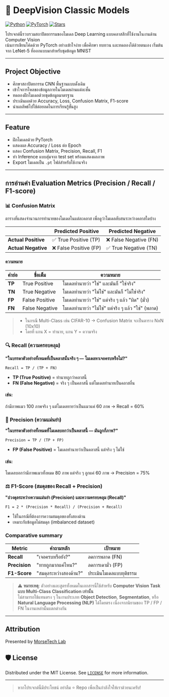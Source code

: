 # 🧠 DeepVision Classic Models

[![Python](https://img.shields.io/badge/Python-3.8%2B-blue?logo=python)](https://www.python.org/)
[![PyTorch](https://img.shields.io/badge/PyTorch-2.0+-EE4C2C?logo=pytorch)](https://pytorch.org/)
[![Stars](https://img.shields.io/github/stars/morsetechlab/deepvision-classic-models?style=social)](https://github.com/morsetechlab/deepvision-classic-models)

โปรเจกต์นี้รวบรวมสถาปัตยกรรมของโมเดล Deep Learning แบบคลาสสิกที่ใช้งานในงานด้าน Computer Vision  
เน้นการเขียนโค้ดด้วย PyTorch อย่างเข้าใจง่าย เพื่อศึกษา ทบทวน และทดลองได้ด้วยตนเอง เริ่มต้นจาก LeNet-5 ที่ออกแบบมาสำหรับชุดข้อมูล MNIST

---

## Project Objective

- ศึกษาสถาปัตยกรรม CNN พื้นฐานแบบดั้งเดิม
- เข้าใจการไหลของข้อมูลภายในโมเดลผ่านแต่ละชั้น
- ทดลองฝึกโมเดลด้วยชุดข้อมูลมาตรฐาน 
- ประเมินผลด้วย Accuracy, Loss, Confusion Matrix, F1-score
- นำผลลัพธ์ไปใช้ต่อยอดในการเรียนรู้ขั้นสูง

---

## Feature

- ฝึกโมเดลด้วย PyTorch
- แสดงผล Accuracy / Loss ต่อ Epoch
- แสดง Confusion Matrix, Precision, Recall, F1
- ทำ Inference แบบสุ่มจาก test set พร้อมแสดงผลภาพ
- Export โมเดลเป็น `.pt` ไฟล์สำหรับใช้งานจริง

---

## การอ่านค่า Evaluation Metrics (Precision / Recall / F1-score)

### 📊 Confusion Matrix

ตารางที่แสดงจำนวนการทำนายของโมเดลในแต่ละคลาส เพื่อดูว่าโมเดลสับสนระหว่างคลาสใดบ้าง

|               | Predicted Positive | Predicted Negative |
|---------------|--------------------|--------------------|
| **Actual Positive** | ✅ True Positive (TP) | ❌ False Negative (FN) |
| **Actual Negative** | ❌ False Positive (FP) | ✅ True Negative (TN) |

#### ความหมาย

| คำย่อ | ชื่อเต็ม | ความหมาย |
|-------|----------|-----------|
| **TP** | True Positive | โมเดลทำนายว่า "ใช่" และมันก็ "ใช่จริง" |
| **TN** | True Negative | โมเดลทำนายว่า "ไม่ใช่" และมันก็ "ไม่ใช่จริง" |
| **FP** | False Positive | โมเดลทำนายว่า "ใช่" แต่จริง ๆ แล้ว "ผิด" (มั่ว) |
| **FN** | False Negative | โมเดลทำนายว่า "ไม่ใช่" แต่จริง ๆ แล้ว "ใช่" (พลาด) |

> - ในกรณี Multi-Class เช่น CIFAR-10 → Confusion Matrix จะเป็นตาราง NxN (10x10) 
> - โดยที่ แกน X = ทำนาย, แกน Y = ความจริง

### 🔍 Recall (ความครอบคลุม)

**"ในบรรดาตัวอย่างทั้งหมดที่เป็นคลาสนั้นจริง ๆ — โมเดลหาเจอครบหรือไม่?"**

```
Recall = TP / (TP + FN)
```

- **TP (True Positive)** = ทำนายถูกว่าคลาสนี้
- **FN (False Negative)** = จริง ๆ เป็นคลาสนี้ แต่โมเดลทำนายเป็นคลาสอื่น

#### เช่น:
ถ้ามีภาพแมว 100 ภาพจริง ๆ แต่โมเดลทายว่าเป็นแมวแค่ 60 ภาพ → Recall = 60%

### 🎯 Precision (ความแม่นยำ)
**"ในบรรดาตัวอย่างทั้งหมดที่โมเดลบอกว่าเป็นคลาสนี้ — มันถูกกี่ภาพ?"**

```
Precision = TP / (TP + FP)
```

- **FP (False Positive)** = โมเดลทำนายว่าเป็นคลาสนี้ แต่จริง ๆ ไม่ใช่

#### เช่น:
โมเดลบอกว่ามีภาพแมวทั้งหมด 80 ภาพ แต่จริง ๆ ถูกแค่ 60 ภาพ → Precision = 75%

### ⚖️ F1-Score (สมดุลของ Recall + Precision)
**"ถ่วงดุลระหว่างความแม่นยำ (Precision) และความครอบคลุม (Recall)"**

```
F1 = 2 * (Precision * Recall) / (Precision + Recall)
```

- ใช้ในกรณีที่ต้องการความสมดุลของทั้งสองด้าน
- เหมาะกับข้อมูลไม่สมดุล (imbalanced dataset)

### Comparative summary

 Metric       | คำถามหลัก             | เป้าหมาย             |
|--------------|------------------------|------------------------|
| **Recall**   | "เจอครบหรือยัง?"       | ลดการพลาด (FN)       |
| **Precision**| "ทายถูกมากแค่ไหน?"    | ลดการเดามั่ว (FP)    |
| **F1-Score** | "สมดุลระหว่างสองด้าน?"| ประเมินโมเดลแบบยุติธรรม |

> ⚠️ **หมายเหตุ**: ตัวอย่างและสูตรทั้งหมดในเอกสารนี้ใช้สำหรับ **Computer Vision Task แบบ Multi-Class Classification เท่านั้น**  
> ไม่สามารถใช้แทนตรง ๆ ในงานประเภท **Object Detection**, **Segmentation**, หรือ **Natural Language Processing (NLP)** ได้โดยตรง เนื่องจากนิยามของ TP / FP / FN ในงานเหล่านั้นแตกต่างกัน

---

## Attribution

Presented by [MorseTech Lab](https://github.com/morsetechlab)

## 🛡️ License

Distributed under the MIT License. See [`LICENSE`](./LICENSE) for more information.

---

> หากโปรเจกต์นี้มีประโยชน์ อย่าลืม ⭐️ Repo เพื่อเป็นกำลังใจให้เราด้วยนะครับ!

<meta name="keywords" content="deep-learning, cnn, pytorch, lenet5, classic-models, mnist, computer-vision, image-classification, ai-education, deep-learning-tutorial, vision-models">
